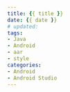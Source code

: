 ```yaml
---
title: {{ title }}
date: {{ date }}
# updated:
tags:
- Java
- Android
- aar
- style
categories:
- Android
- Android Studio
---
```





<!--- more --->
